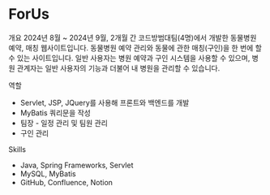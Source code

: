 # ForUs

개요
2024년 8월 ~ 2024년 9월, 2개월 간 코드방범대팀(4명)에서 개발한 동물병원 예약, 매칭 웹사이트입니다.
동물병원 예약 관리와 동물에 관한 매칭(구인)을 한 번에 할 수 있는 사이트입니다. 일반 사용자는 병원 예약과 구인 시스템을 사용할 수 있으며, 병원 관계자는 일반 사용자의 기능과 더불어 내 병원을 관리할 수 있습니다.

역할
- Servlet, JSP, JQuery를 사용해 프론트와 백엔드를 개발
- MyBatis 쿼리문을 작성
- 팀장 - 일정 관리 및 팀원 관리
- 구인 관리

Skills
- Java, Spring Frameworks, Servlet
- MySQL, MyBatis
- GitHub, Confluence, Notion
